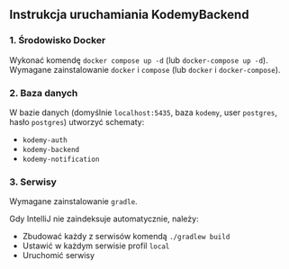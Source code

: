 ## Instrukcja uruchamiania KodemyBackend

### 1. Środowisko Docker

Wykonać komendę `docker compose up -d` (lub `docker-compose up -d`). Wymagane zainstalowanie `docker` i `compose` (lub `docker` i `docker-compose`).

### 2. Baza danych

W bazie danych (domyślnie `localhost:5435`, baza `kodemy`, user `postgres`, hasło `postgres`) utworzyć schematy:
- `kodemy-auth`
- `kodemy-backend`
- `kodemy-notification`

### 3. Serwisy

Wymagane zainstalowanie `gradle`. 

Gdy IntelliJ nie zaindeksuje automatycznie, należy:
- Zbudować każdy z serwisów komendą `./gradlew build`
- Ustawić w każdym serwisie profil `local`
- Uruchomić serwisy
